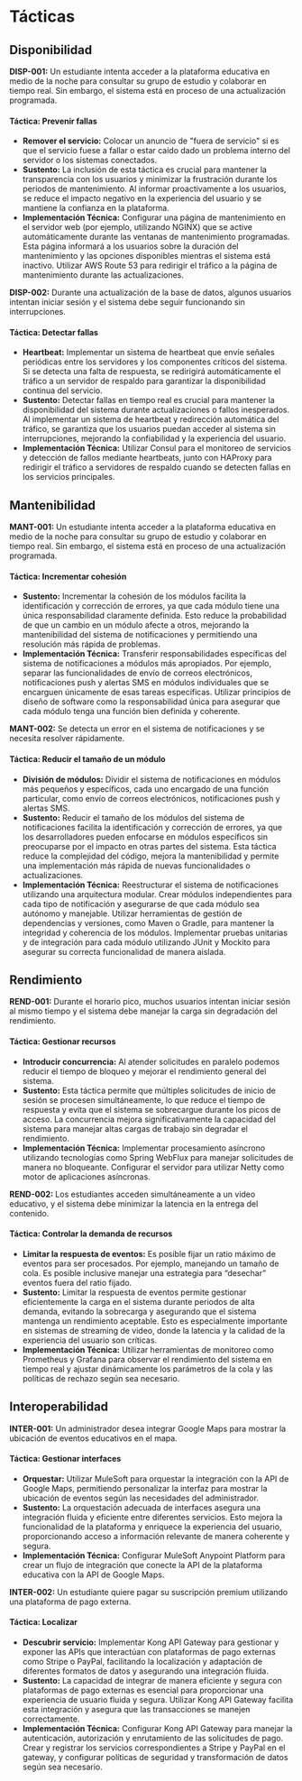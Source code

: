 # Tácticas

## Disponibilidad

**DISP-001:** Un estudiante intenta acceder a la plataforma educativa en medio de la noche para consultar su grupo de estudio y colaborar en tiempo real. Sin embargo, el sistema está en proceso de una actualización programada.

#### Táctica: Prevenir fallas

- **Remover el servicio:** Colocar un anuncio de "fuera de servicio" si es que el servicio fuese a fallar o estar caído dado un problema interno del servidor o los sistemas conectados. 
- **Sustento:** La inclusión de esta táctica es crucial para mantener la transparencia con los usuarios y minimizar la frustración durante los periodos de mantenimiento. Al informar proactivamente a los usuarios, se reduce el impacto negativo en la experiencia del usuario y se mantiene la confianza en la plataforma.
- **Implementación Técnica:** Configurar una página de mantenimiento en el servidor web (por ejemplo, utilizando NGINX) que se active automáticamente durante las ventanas de mantenimiento programadas. Esta página informará a los usuarios sobre la duración del mantenimiento y las opciones disponibles mientras el sistema está inactivo. Utilizar AWS Route 53 para redirigir el tráfico a la página de mantenimiento durante las actualizaciones.

**DISP-002:** Durante una actualización de la base de datos, algunos usuarios intentan iniciar sesión y el sistema debe seguir funcionando sin interrupciones.

#### Táctica: Detectar fallas

- **Heartbeat:** Implementar un sistema de heartbeat que envíe señales periódicas entre los servidores y los componentes críticos del sistema. Si se detecta una falta de respuesta, se redirigirá automáticamente el tráfico a un servidor de respaldo para garantizar la disponibilidad continua del servicio.
- **Sustento:** Detectar fallas en tiempo real es crucial para mantener la disponibilidad del sistema durante actualizaciones o fallos inesperados. Al implementar un sistema de heartbeat y redirección automática del tráfico, se garantiza que los usuarios puedan acceder al sistema sin interrupciones, mejorando la confiabilidad y la experiencia del usuario.
- **Implementación Técnica:** Utilizar Consul para el monitoreo de servicios y detección de fallos mediante heartbeats, junto con HAProxy para redirigir el tráfico a servidores de respaldo cuando se detecten fallas en los servicios principales.

## Mantenibilidad

**MANT-001:** Un estudiante intenta acceder a la plataforma educativa en medio de la noche para consultar su grupo de estudio y colaborar en tiempo real. Sin embargo, el sistema está en proceso de una actualización programada.

#### Táctica: Incrementar cohesión

- **Sustento:** Incrementar la cohesión de los módulos facilita la identificación y corrección de errores, ya que cada módulo tiene una única responsabilidad claramente definida. Esto reduce la probabilidad de que un cambio en un módulo afecte a otros, mejorando la mantenibilidad del sistema de notificaciones y permitiendo una resolución más rápida de problemas.
- **Implementación Técnica:** Transferir responsabilidades específicas del sistema de notificaciones a módulos más apropiados. Por ejemplo, separar las funcionalidades de envío de correos electrónicos, notificaciones push y alertas SMS en módulos individuales que se encarguen únicamente de esas tareas específicas. Utilizar principios de diseño de software como la responsabilidad única para asegurar que cada módulo tenga una función bien definida y coherente.

**MANT-002:** Se detecta un error en el sistema de notificaciones y se necesita resolver rápidamente.

#### Táctica: Reducir el tamaño de un módulo

- **División de módulos:**  Dividir el sistema de notificaciones en módulos más pequeños y específicos, cada uno encargado de una función particular, como envío de correos electrónicos, notificaciones push y alertas SMS. 
- **Sustento:** Reducir el tamaño de los módulos del sistema de notificaciones facilita la identificación y corrección de errores, ya que los desarrolladores pueden enfocarse en módulos específicos sin preocuparse por el impacto en otras partes del sistema. Esta táctica reduce la complejidad del código, mejora la mantenibilidad y permite una implementación más rápida de nuevas funcionalidades o actualizaciones.
- **Implementación Técnica:** Reestructurar el sistema de notificaciones utilizando una arquitectura modular. Crear módulos independientes para cada tipo de notificación y asegurarse de que cada módulo sea autónomo y manejable. Utilizar herramientas de gestión de dependencias y versiones, como Maven o Gradle, para mantener la integridad y coherencia de los módulos. Implementar pruebas unitarias y de integración para cada módulo utilizando JUnit y Mockito para asegurar su correcta funcionalidad de manera aislada.

## Rendimiento

**REND-001:** Durante el horario pico, muchos usuarios intentan iniciar sesión al mismo tiempo y el sistema debe manejar la carga sin degradación del rendimiento.

#### Táctica: Gestionar recursos

- **Introducir concurrencia:** Al atender solicitudes en paralelo podemos reducir el tiempo de bloqueo y mejorar el rendimiento general del sistema.
- **Sustento:** Esta táctica permite que múltiples solicitudes de inicio de sesión se procesen simultáneamente, lo que reduce el tiempo de respuesta y evita que el sistema se sobrecargue durante los picos de acceso. La concurrencia mejora significativamente la capacidad del sistema para manejar altas cargas de trabajo sin degradar el rendimiento.
- **Implementación Técnica:**  Implementar procesamiento asíncrono utilizando tecnologías como Spring WebFlux para manejar solicitudes de manera no bloqueante. Configurar el servidor para utilizar Netty como motor de aplicaciones asíncronas.

**REND-002:** Los estudiantes acceden simultáneamente a un video educativo, y el sistema debe minimizar la latencia en la entrega del contenido.

#### Táctica: Controlar la demanda de recursos

- **Limitar la respuesta de eventos:** Es posible fijar un ratio máximo de eventos para ser procesados. Por ejemplo, manejando un tamaño de cola. Es posible inclusive manejar una estrategia para “desechar” eventos fuera del ratio fijado.
- **Sustento:** Limitar la respuesta de eventos permite gestionar eficientemente la carga en el sistema durante periodos de alta demanda, evitando la sobrecarga y asegurando que el sistema mantenga un rendimiento aceptable. Esto es especialmente importante en sistemas de streaming de video, donde la latencia y la calidad de la experiencia del usuario son críticas.
- **Implementación Técnica:** Utilizar herramientas de monitoreo como Prometheus y Grafana para observar el rendimiento del sistema en tiempo real y ajustar dinámicamente los parámetros de la cola y las políticas de rechazo según sea necesario.

## Interoperabilidad

**INTER-001:** Un administrador desea integrar Google Maps para mostrar la ubicación de eventos educativos en el mapa.

#### Táctica: Gestionar interfaces

- **Orquestar:** Utilizar MuleSoft para orquestar la integración con la API de Google Maps, permitiendo personalizar la interfaz para mostrar la ubicación de eventos según las necesidades del administrador.
- **Sustento:** La orquestación adecuada de interfaces asegura una integración fluida y eficiente entre diferentes servicios. Esto mejora la funcionalidad de la plataforma y enriquece la experiencia del usuario, proporcionando acceso a información relevante de manera coherente y segura.
- **Implementación Técnica:**  Configurar MuleSoft Anypoint Platform para crear un flujo de integración que conecte la API de la plataforma educativa con la API de Google Maps. 

**INTER-002:** Un estudiante quiere pagar su suscripción premium utilizando una plataforma de pago externa.

#### Táctica: Localizar 

- **Descubrir servicio:** Implementar Kong API Gateway para gestionar y exponer las APIs que interactúan con plataformas de pago externas como Stripe o PayPal, facilitando la localización y adaptación de diferentes formatos de datos y asegurando una integración fluida.
- **Sustento:** La capacidad de integrar de manera eficiente y segura con plataformas de pago externas es esencial para proporcionar una experiencia de usuario fluida y segura. Utilizar Kong API Gateway facilita esta integración y asegura que las transacciones se manejen correctamente.
- **Implementación Técnica:**  Configurar Kong API Gateway para manejar la autenticación, autorización y enrutamiento de las solicitudes de pago. Crear y registrar los servicios correspondientes a Stripe y PayPal en el gateway, y configurar políticas de seguridad y transformación de datos según sea necesario.